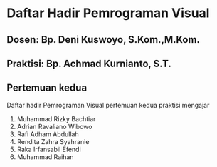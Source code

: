 # Daftar Hadir Pemrograman Visual

## Dosen: Bp. Deni Kuswoyo, S.Kom.,M.Kom.

## Praktisi: Bp. Achmad Kurnianto, S.T.

## Pertemuan kedua
Daftar hadir Pemrograman Visual pertemuan kedua praktisi mengajar
1. Muhammad Rizky Bachtiar
1. Adrian Ravaliano Wibowo
1. Rafi Adham Abdullah
1. Rendita Zahra Syahranie
1. Raka Irfansabil Efendi
1. Muhammad Raihan
